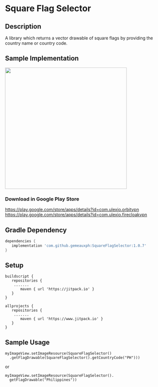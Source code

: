 Square Flag Selector
=============

Description
------------
A library which returns a vector drawable of square flags by providing the country name or country code.


## Sample Implementation
<img src="https://i.imgur.com/mnX6W3M.jpg" height="400">

### Download in Google Play Store
https://play.google.com/store/apps/details?id=com.ulexio.orbitvpn<br>
https://play.google.com/store/apps/details?id=com.ulexio.firecloakvpn

## Gradle Dependency

 ``` gradle
dependencies {
    implementation 'com.github.gemeauxph:SquareFlagSelector:1.0.7'
 }
 ```

## Setup

 ``` 
 buildscript {
    repositories {
     .......
        maven { url 'https://jitpack.io' }
    }
}

allprojects {
    repositories {
     .......
        maven { url 'https://www.jitpack.io' }
    }
}
 ```

## Sample Usage

```
myImageView.setImageResource(SquareFlagSelector()
  .getFlagDrawable(SquareFlagSelector().getCountryCode("PH")))
```

or 

```
myImageView.setImageResource(SquareFlagSelector().
  getFlagDrawable("Philippines"))
```
           

